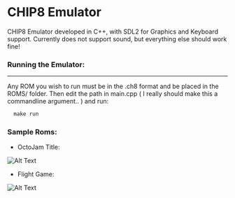 # CHIP8 Emulator

CHIP8 Emulator developed in C++, with SDL2 for Graphics and Keyboard support. Currently does not support sound, but everything else should work fine!

### Running the Emulator:
----------------------
Any ROM you wish to run must be in the .ch8 format and be placed in the ROMS/ folder. Then edit the path in main.cpp ( I really should make this a commandline argument.. ) and run:

```cpp
  make run  
```
### Sample Roms:
- OctoJam Title:

![Alt Text](https://media.giphy.com/media/xYPBKti7x4O7sqBXWH/giphy.gif)

- Flight Game:

![Alt Text](https://media.giphy.com/media/v1.Y2lkPTc5MGI3NjExZm9sN3h0OG1nZzhuM3VicHRzNjBsMXo4Z3U4dWlkbzg0NjY1cXRyZyZlcD12MV9pbnRlcm5hbF9naWZfYnlfaWQmY3Q9Zw/SaEnwPJvTCdzXfOA8D/giphy.gif)
